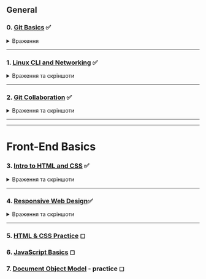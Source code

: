 ## General
### 0.  [Git Basics](https://github.com/kottans/frontend/blob/2022_UA/tasks/git-intro.md) :white_check_mark:
 <details>
  <summary>Враження</summary>
  
  >   __,,,^._.^,,,__
  
  > Сподобалися лекції від Google. Цікавим і новим було порівняння команд command line і git (diff, patch), а також рекомендації щодо написання коммітів.

</details>

---
### 1.  [Linux CLI and Networking](https://github.com/kottans/frontend/blob/2022_UA/tasks/linux-cli-http.md) :white_check_mark:
 <details>
  <summary>Враження та скрiншоти</summary>

  > Сподобався курс з консольних команд, дуже наочний та добре структурований. Новим було | (планую використовувати в майбутньому) і такі команди як lpr, df і таке інше, які зараз зручніше виконувати через інтерфейс.

  ![quiz1](./task_linux_cli/screenshots/LS_quiz1.png)
  ![quiz2](./task_linux_cli/screenshots/LS_quiz2.png)
  ![quiz3](./task_linux_cli/screenshots/LS_quiz3.png)
  ![quiz4](./task_linux_cli/screenshots/LS_quiz4.png)

  > Освіжила у пам'яті заголовки та статуси запитів, дізналася про ws. У разі потреби розумітиму в який бік гуглити.
</details>

---
### 2.  [Git Collaboration](https://github.com/kottans/frontend/blob/2022_UA/tasks/git-collaboration.md) :white_check_mark:
 <details>
  <summary>Враження та скрiншоти</summary>

  > Поглибила свої знання про створення та роботу з гілками у git. Краще зрозуміла як працює rebase і що відбувається при відокремленні HEAD, цікавим і новим були переходи по коммітах за допомогою ^ та ~, деякі можливості додаткових аргументів для push, pull і fetch, а також cherry-pick, усе це й планую використовувати в подальшій роботі.

  ![Coursera - week 3](./task_git_collaboration/screenshots/Coursera_Git--Week_3.png)
  ![Coursera - week 4](./task_git_collaboration/screenshots/Coursera_Git--Week_4.png)
  ![LearnGitBranching - main](./task_git_collaboration/screenshots/LGB--Main_full.png)
  ![LearnGitBranching - remote](./task_git_collaboration/screenshots/LGB--Remote_full.png)
</details>

---
---
# Front-End Basics

### 3. [Intro to HTML and CSS](https://github.com/kottans/frontend/blob/2022_UA/tasks/html-css-intro.md) :white_check_mark:
 <details>
  <summary>Враження та скрiншоти</summary>

  > Новим були  `& nbsp;` - не зустрічала його раніше, тег `<embed>` для gif, можливість робити якірні посилання за допомогою атрибута name замість id.

  > Здивувала "нова" модель контенту, раніше думала, що розподілення на блокові та строкові елементи є актуальним, `:link ` для посилань.

  > Планую і надалі використовувати html та css, як і завжди).

  ![CodeCademy - HTML & CSS](./task_html_css_intro/screenshots/CC--HTML+CSS.png)
  ![Coursera - week 1](./task_html_css_intro/screenshots/Coursera_HTML--Week_1.png)
  ![Coursera - week 2](./task_html_css_intro/screenshots/Coursera_CSS--Week_2.png)

</details>

---
### 4. [Responsive Web Design](https://github.com/kottans/frontend/blob/2022_UA/tasks/html-css-responsive.md):white_check_mark:

 <details>
  <summary>Враження та скрiншоти</summary>

> Новим було:  `@media (hover)` та `@media (pointer)`, розмір ідеального стовбця тексту у 70-80 знаків. Не зовсім новим, але добре забутим був grid, до якого раніше лише придивлялася.

> Здивувало: можливість перевірки viewport за допомогою Lighthouse - не помічала раніше.

> Планую і надалі використовувати flex, а також більше використовувати grid там, де це буде доречно.

![Flexbox Froggy](./task_responsive_web_design/screenshots/Game--Flexbox_Froggy.png)
![Grid Garden](./task_responsive_web_design/screenshots/Game--Grid_Garden.png)
</details>

---
### 5. [HTML & CSS Practice](https://github.com/kottans/frontend/blob/2022_UA/tasks/html-css-popup.md)  ◻
### 6. [JavaScript Basics](https://github.com/kottans/frontend/blob/2022_UA/tasks/js-basics.md)  ◻
### 7. [Document Object Model](https://github.com/kottans/frontend/blob/2022_UA/tasks/js-dom.md) - practice  ◻